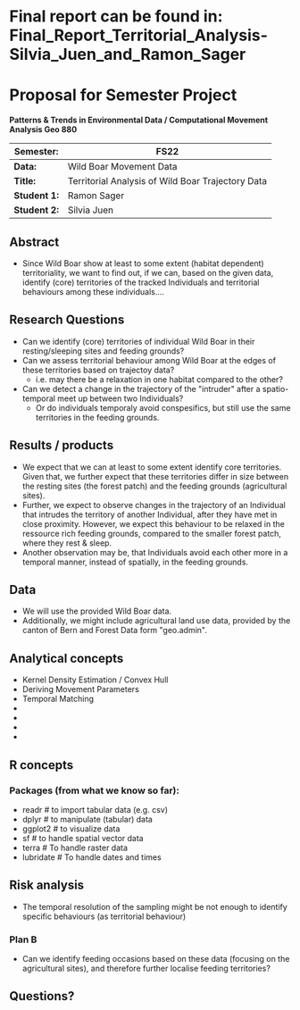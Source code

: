 # Final report can be found in: Final_Report_Territorial_Analysis-Silvia_Juen_and_Ramon_Sager


# Proposal for Semester Project

**Patterns & Trends in Environmental Data / Computational Movement
Analysis Geo 880**

| Semester:      | FS22                              |
|----------------|---------------------------------- |
| **Data:**      | Wild Boar Movement Data           |
| **Title:**     | Territorial Analysis of Wild Boar Trajectory Data  |
| **Student 1:** | Ramon Sager                       |
| **Student 2:** | Silvia Juen                       |

## Abstract 
<!-- (50-60 words) -->
- Since Wild Boar show at least to some extent (habitat dependent) territoriality, we want to find out, if we can, based on the given data, identify (core) territories of the tracked Individuals and territorial behaviours among these individuals....

## Research Questions
- Can we identify (core) territories of individual Wild Boar in their resting/sleeping sites and feeding grounds?
- Can we assess territorial behaviour among Wild Boar at the edges of these territories based on trajectoy data?  
    - i.e. may there be a relaxation in one habitat compared to the other?
 - Can we detect a change in the trajectory of the "intruder" after a spatio-temporal meet up between two Individuals?
    - Or do individuals temporaly avoid conspesifics, but still use the same territories in the feeding grounds.


## Results / products
<!-- What do you expect, anticipate? -->
- We expect that we can at least to some extent identify core territories. Given that, we further expect that these territories differ in size between the resting sites (the forest patch) and the feeding grounds (agricultural sites). 
- Further, we expect to observe changes in the trajectory of an Individual that intrudes the territory of another Individual, after they have met in close proximity. However, we expect this behaviour to be relaxed in the ressource rich feeding grounds, compared to the smaller forest patch, where they rest & sleep. 
- Another observation may be, that Individuals avoid each other more in a temporal manner, instead of spatially, in the feeding grounds.

## Data
- We will use the provided Wild Boar data. 
- Additionally, we might include agricultural land use data, provided by the canton of Bern and Forest Data form "geo.admin".

## Analytical concepts
<!-- Which analytical concepts will you use? What conceptual movement spaces and respective modelling approaches of trajectories will you be using? What additional spatial analysis methods will you be using? -->

- Kernel Density Estimation / Convex Hull
- Deriving Movement Parameters
- Temporal Matching
- 
-
-
-

## R concepts
<!-- Which R concepts, functions, packages will you mainly use. What additional spatial analysis methods will you be using? -->


### Packages (from what we know so far):
- readr        # to import tabular data (e.g. csv)
- dplyr        # to manipulate (tabular) data
- ggplot2      # to visualize data
- sf           # to handle spatial vector data
- terra        # To handle raster data
- lubridate    # To handle dates and times

## Risk analysis
<!-- What could be the biggest challenges/problems you might face? What is your plan B? -->
- The temporal resolution of the sampling might be not enough to identify specific behaviours (as territorial behaviour)

### Plan B
- Can we identify feeding occasions based on these data (focusing on the agricultural sites), and therefore further localise feeding territories?


## Questions? 
<!-- Which questions would you like to discuss at the coaching session? -->
